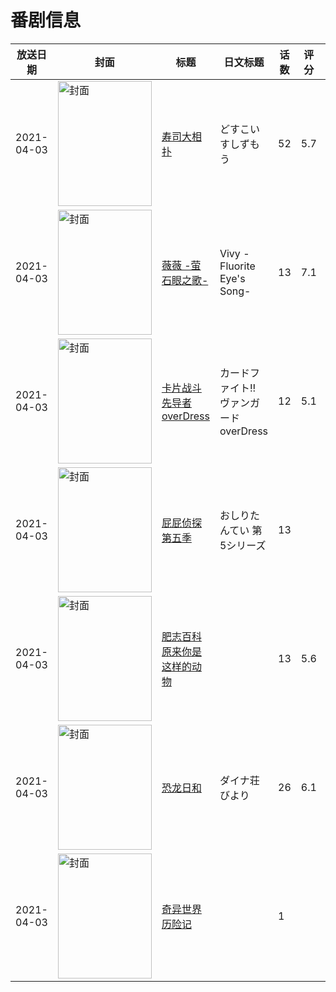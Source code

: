 # 番剧信息

|放送日期|封面|标题|日文标题|话数|评分|评分人数|
|---|---|---|---|---|---|---|
|2021-04-03|<img src="https://lain.bgm.tv/pic/cover/c/9a/1c/312227_MZLiL.jpg" alt="封面" style="width:150px;height:200px;object-fit:cover;">|[寿司大相扑](https://bangumi.tv/subject/312227)|どすこいすしずもう|52|5.7|13人评分|
|2021-04-03|<img src="https://lain.bgm.tv/pic/cover/c/a0/50/325286_9WQNW.jpg" alt="封面" style="width:150px;height:200px;object-fit:cover;">|[薇薇 -萤石眼之歌-](https://bangumi.tv/subject/325286)|Vivy -Fluorite Eye's Song-|13|7.1|7227人评分|
|2021-04-03|<img src="https://lain.bgm.tv/pic/cover/c/32/10/327772_KwaF7.jpg" alt="封面" style="width:150px;height:200px;object-fit:cover;">|[卡片战斗先导者overDress](https://bangumi.tv/subject/327772)|カードファイト!! ヴァンガード overDress|12|5.1|84人评分|
|2021-04-03|<img src="https://lain.bgm.tv/pic/cover/c/ef/81/529232_j6Qgg.jpg" alt="封面" style="width:150px;height:200px;object-fit:cover;">|[屁屁侦探 第五季](https://bangumi.tv/subject/529232)|おしりたんてい 第5シリーズ|13|||
|2021-04-03|<img src="https://lain.bgm.tv/pic/cover/c/ba/15/324269_M82fr.jpg" alt="封面" style="width:150px;height:200px;object-fit:cover;">|[肥志百科 原来你是这样的动物](https://bangumi.tv/subject/324269)||13|5.6|13人评分|
|2021-04-03|<img src="https://lain.bgm.tv/pic/cover/c/6b/40/330889_btT8J.jpg" alt="封面" style="width:150px;height:200px;object-fit:cover;">|[恐龙日和](https://bangumi.tv/subject/330889)|ダイナ荘びより|26|6.1|19人评分|
|2021-04-03|<img src="https://lain.bgm.tv/pic/cover/c/ff/ad/333889_7es6u.jpg" alt="封面" style="width:150px;height:200px;object-fit:cover;">|[奇异世界历险记](https://bangumi.tv/subject/333889)||1|||

